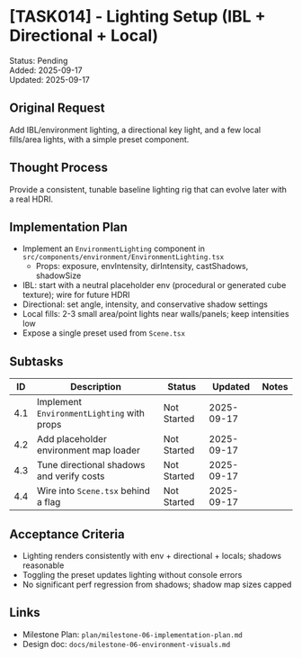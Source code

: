 # [TASK014] - Lighting Setup (IBL + Directional + Local)

Status: Pending  
Added: 2025-09-17  
Updated: 2025-09-17

## Original Request

Add IBL/environment lighting, a directional key light, and a few local fills/area lights, with a simple preset component.

## Thought Process

Provide a consistent, tunable baseline lighting rig that can evolve later with a real HDRI.

## Implementation Plan

- Implement an `EnvironmentLighting` component in `src/components/environment/EnvironmentLighting.tsx`
  - Props: exposure, envIntensity, dirIntensity, castShadows, shadowSize
- IBL: start with a neutral placeholder env (procedural or generated cube texture); wire for future HDRI
- Directional: set angle, intensity, and conservative shadow settings
- Local fills: 2-3 small area/point lights near walls/panels; keep intensities low
- Expose a single preset used from `Scene.tsx`

## Subtasks

| ID | Description | Status | Updated | Notes |
|----|-------------|--------|---------|-------|
| 4.1 | Implement `EnvironmentLighting` with props | Not Started | 2025-09-17 |  |
| 4.2 | Add placeholder environment map loader | Not Started | 2025-09-17 |  |
| 4.3 | Tune directional shadows and verify costs | Not Started | 2025-09-17 |  |
| 4.4 | Wire into `Scene.tsx` behind a flag | Not Started | 2025-09-17 |  |

## Acceptance Criteria

- Lighting renders consistently with env + directional + locals; shadows reasonable
- Toggling the preset updates lighting without console errors
- No significant perf regression from shadows; shadow map sizes capped

## Links

- Milestone Plan: `plan/milestone-06-implementation-plan.md`
- Design doc: `docs/milestone-06-environment-visuals.md`
